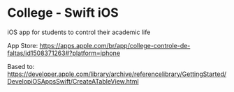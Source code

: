 # College - Swift iOS

iOS app for students to control their academic life

App Store: https://apps.apple.com/br/app/college-controle-de-faltas/id1508371263#?platform=iphone

Based to: https://developer.apple.com/library/archive/referencelibrary/GettingStarted/DevelopiOSAppsSwift/CreateATableView.html
